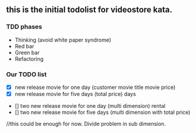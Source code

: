 ## this is the initial todolist for videostore kata.

### TDD phases
- Thinking (avoid white paper syndrome)
- Red bar
- Green bar
- Refactoring

### Our TODO list

- [X] new release movie for one day (customer movie title movie price)
- [X] new release movie for five days (total price) days
- [] two new release movie for one day (multi dimension) rental
- [] two new release movie for five days (multi dimension with total price)

//this could be enough for now. Divide problem in sub dimension.
